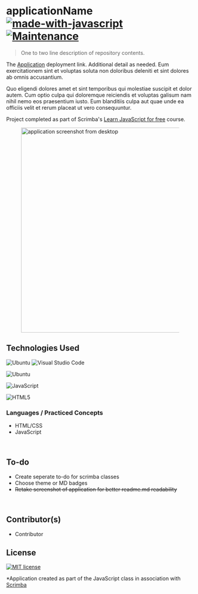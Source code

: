 
# applicationName [![made-with-javascript](https://img.shields.io/badge/Made%20with-JavaScript-1f425f.svg)](https://www.javascript.com) [![Maintenance](https://img.shields.io/badge/Maintained%3F-no-red.svg)](https://bitbucket.org/lbesson/ansi-colors)

> One to two line description of repository contents.

The [Application](z.netlify.app/) deployment link. Additional detail as needed. Eum exercitationem sint et voluptas soluta non doloribus deleniti et sint dolores ab omnis accusantium. 

Quo eligendi dolores amet et sint temporibus qui molestiae suscipit et dolor autem. Cum optio culpa qui doloremque reiciendis et voluptas galisum nam nihil nemo eos praesentium iusto. Eum blanditiis culpa aut quae unde ea officiis velit et rerum placeat ut vero consequuntur.

Project completed as part of Scrimba's [Learn JavaScript for free](https://scrimba.com/learn/learnjavascript) course.
</br>

<figure><img src="#" width="550" alt="application screenshot from desktop"></figure>

## Technologies Used

![Ubuntu](https://img.shields.io/badge/--E95420?logo=ubuntu&logoColor=ffffff) ![Visual Studio Code](https://img.shields.io/badge/--006ACC?logo=visual%20studio%20code&logoColor=ffffff)

![Ubuntu](https://img.shields.io/badge/Ubuntu-E95420?style=for-the-badge&logo=ubuntu&logoColor=white)

![JavaScript](https://img.shields.io/badge/javascript-%23323330.svg?style=for-the-badge&logo=javascript&logoColor=%23F7DF1E)

![HTML5](https://img.shields.io/badge/html5-%23E34F26.svg?style=for-the-badge&logo=html5&logoColor=white)

### Languages / Practiced Concepts

- HTML/CSS
- JavaScript

</br>

## To-do

- Create seperate to-do for scrimba classes
- Choose theme or MD badges
- ~~Retake screenshot of application for better readme.md readability~~

</br>

## Contributor(s)

- Contributor

## License

[![MIT license](https://img.shields.io/badge/License-MIT-blue.svg)](https://lbesson.mit-license.org/)

*Application created as part of the JavaScript class in association with [Scrimba](https://scrimba.com/)
